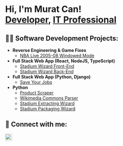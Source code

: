 <h1>Hi, I'm Murat Can! <br/><a href="https://github.com/muratcansarkalkan">Developer</a>, <a href="https://www.linkedin.com/in/muratcansarkalkan/">IT Professional</a></h1>

<h2>👨‍💻 Software Development Projects:</h2>

- <b>Reverse Engineering & Game Fixes</b>
  - [NBA Live 2005-08 Windowed Mode](https://github.com/muratcansarkalkan/NBAWindowedMode)
- <b>Full Stack Web App (React, NodeJS, TypeScript)</b>
  - [Stadium Wizard Front-End](https://github.com/muratcansarkalkan/stadiumwizard/)
  - [Stadium Wizard Back-End](https://github.com/muratcansarkalkan/stadiumwizardbackend/)
- <b>Full Stack Web App (Python, Django)</b>
  - [Save Your Jobs](https://github.com/muratcansarkalkan/SaveYourJobsWEB)
- <b>Python</b>
  - [Product Scraper](https://github.com/muratcansarkalkan/ProductScrape)
  - [Wikimedia Commons Parser](https://github.com/muratcansarkalkan/WikimediaCommonsParser)
  - [Stadium Extracting Wizard](https://github.com/muratcansarkalkan/AddStadiumstoFM)
  - [Stadium Packaging Wizard](https://github.com/muratcansarkalkan/DrivetoLocal)

<h2> 🤳 Connect with me:</h2>

[<img align="left" alt="muratcansarkalkan | LinkedIn" width="22px" src="https://cdn.jsdelivr.net/npm/simple-icons@v3/icons/linkedin.svg" />][linkedin]

[linkedin]: https://linkedin.com/in/muratcansarkalkan
